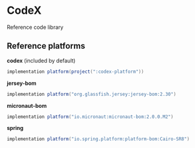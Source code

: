 # CodeX
Reference code library

## Reference platforms

**codex** (included by default)
```groovy
implementation platform(project(":codex-platform"))
```

**jersey-bom**
```groovy
implementation platform("org.glassfish.jersey:jersey-bom:2.30")
```

**micronaut-bom**
```groovy
implementation platform("io.micronaut:micronaut-bom:2.0.0.M2")
```

**spring**
```groovy
implementation platform("io.spring.platform:platform-bom:Cairo-SR8")
```

